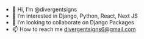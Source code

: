 - 👋 Hi, I’m @divergentsigns
- 👀 I’m interested in Django, Python, React, Next JS
- 💞️ I’m looking to collaborate on Django Packages
- 📫 How to reach me divergentsigns6@gmail.com

<!---
divergentsigns/divergentsigns is a ✨ special ✨ repository because its `README.md` (this file) appears on your GitHub profile.
You can click the Preview link to take a look at your changes.
--->
